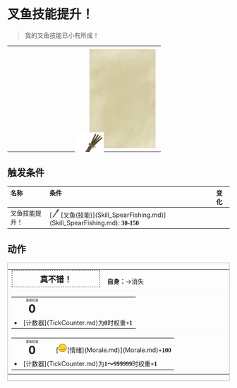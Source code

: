 # 叉鱼技能提升！  
> 我的叉鱼技能已小有所成！  
  
<table class="table table-bordered" data-toggle="table"  data-show-header="false"><thead style="display:none"><tr ><th  style="width:50%;text-align:left;vertical-align:top;"  data-sortable="true"  >title</th><th  style="width:50%;text-align:left;vertical-align:top;"  ></th></tr></thead><tr ><td  style="width:50%;text-align:left;vertical-align:top;"  ></td><td  style="width:50%;text-align:left;vertical-align:top;"  ><div style="float:right; margin:5px"><div class="gamecard" style="width:150px; height:225px;"><a href="Event_SkillSpearFishing2.md" style="color:black"><img class="bg" decoding="async" src="../wiki/Sprite/BG_SandTop.png" href="a.md" style="max-width:150px;max-height:225px;"><img decoding="async" src="../wiki/Sprite/SpearFishing.png" class="cardimage" style="transform: translate(-50%, -50%) scale(0.4398826979472141);"><span style="font-size: 25px;">叉鱼技能提升！</span></a></div></div></td></tr></tbody></table>  
  
## 触发条件  
<table class="table table-bordered" data-toggle="table"  ><thead style=""><tr ><th  style="text-align:left;vertical-align:top;"  >名称</th><th  style="text-align:left;vertical-align:top;"  >条件</th><th  style="text-align:left;vertical-align:top;"  data-sortable="true"  >变化</th></tr></thead><tr ><td  style="text-align:left;vertical-align:top;"  >叉鱼技能提升！</td><td  style="text-align:left;vertical-align:top;"  >[<div style="width:20px;display:inline-block;text-align:center"><img decoding="async" src="../wiki/Sprite/SpearFishing.png" href="a.md" style="max-width:20px;max-height:20px;"></div>[叉鱼(技能)](Skill_SpearFishing.md)](Skill_SpearFishing.md): <span style="font-family:ui-monospace"><b>30-150</b></span></td><td  style="text-align:left;vertical-align:top;"  ></td></tr></tbody></table>  
  
## 动作  
<div  style="border:1px solid #BBB"><table><tr><td rowspan="2" style="width:200px;text-align:center;font-size:1.3em;font-weight:bold"><div style="padding:5px;border:1px dashed #333"><div>真不错！</div></div></td><td></td></tr><tr><td><b>自身：</b>→消失</td></tr><tr><td colspan="2"><div style="columns:auto"><div style="display:inline-block;width:100%;break-inside: avoid;border:1px solid #F8F8F8"><table style="margin-bottom:3px;"><tr><td rowspan=2 style="text-align:center" width="80px"><div style="font-size:0.5em">基础权重</div><div style="font-size:1.8em;font-weight:bold">0</div></td><td style="font-size:0.6em;line-height:0.6em;font-weight:bold"></td></tr><tr><td></td></tr><tr><td colspan=2><li>[计数器](TickCounter.md)为<span style="font-family:ui-monospace"><b>0</b></span>时权重<span style="font-family:ui-monospace"><b>+1</b></span></li></td></tr></table></div><div style="display:inline-block;width:100%;break-inside: avoid;border:1px solid #F8F8F8"><table style="margin-bottom:3px;"><tr><td rowspan=2 style="text-align:center" width="80px"><div style="font-size:0.5em">基础权重</div><div style="font-size:1.8em;font-weight:bold">0</div></td><td style="font-size:0.6em;line-height:0.6em;font-weight:bold"></td></tr><tr><td>[<div style="width:20px;display:inline-block;text-align:center"><img decoding="async" src="../wiki/Sprite/Content.png" href="a.md" style="max-width:20px;max-height:20px;"></div>[情绪](Morale.md)](Morale.md)<span style="font-family:ui-monospace"><b>+100</b></span></td></tr><tr><td colspan=2><li>[计数器](TickCounter.md)为<span style="font-family:ui-monospace"><b>1～999999</b></span>时权重<span style="font-family:ui-monospace"><b>+1</b></span></li></td></tr></table></div></div></td></tr></table></div>  
  
  


<script>document.title="叉鱼技能提升！ - 卡牌生存百科 Card Survival Wiki";</script>
